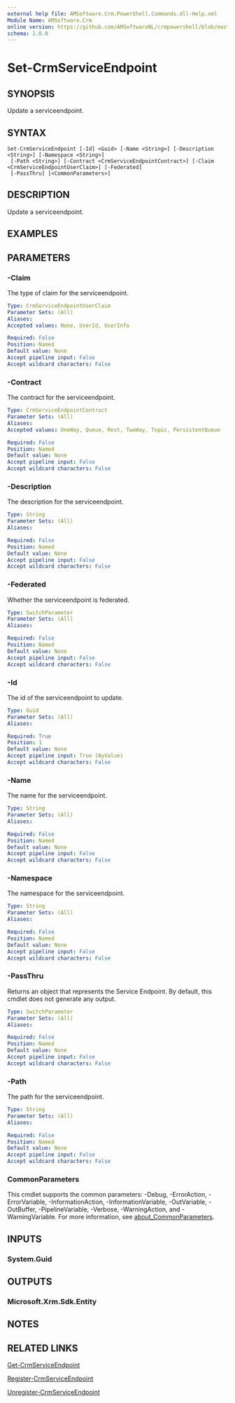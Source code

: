 ```yaml
---
external help file: AMSoftware.Crm.PowerShell.Commands.dll-Help.xml
Module Name: AMSoftware.Crm
online version: https://github.com/AMSoftwareNL/crmpowershell/blob/master/docs/Set-CrmServiceEndpoint.md
schema: 2.0.0
---
```


# Set-CrmServiceEndpoint

## SYNOPSIS
Update a serviceendpoint.

## SYNTAX

```
Set-CrmServiceEndpoint [-Id] <Guid> [-Name <String>] [-Description <String>] [-Namespace <String>]
 [-Path <String>] [-Contract <CrmServiceEndpointContract>] [-Claim <CrmServiceEndpointUserClaim>] [-Federated]
 [-PassThru] [<CommonParameters>]
```

## DESCRIPTION
Update a serviceendpoint.

## EXAMPLES

## PARAMETERS

### -Claim
The type of claim for the serviceendpoint.

```yaml
Type: CrmServiceEndpointUserClaim
Parameter Sets: (All)
Aliases:
Accepted values: None, UserId, UserInfo

Required: False
Position: Named
Default value: None
Accept pipeline input: False
Accept wildcard characters: False
```

### -Contract
The contract for the serviceendpoint.

```yaml
Type: CrmServiceEndpointContract
Parameter Sets: (All)
Aliases:
Accepted values: OneWay, Queue, Rest, TwoWay, Topic, PersistentQueue

Required: False
Position: Named
Default value: None
Accept pipeline input: False
Accept wildcard characters: False
```

### -Description
The description for the serviceendpoint.

```yaml
Type: String
Parameter Sets: (All)
Aliases:

Required: False
Position: Named
Default value: None
Accept pipeline input: False
Accept wildcard characters: False
```

### -Federated
Whether the serviceendpoint is federated.

```yaml
Type: SwitchParameter
Parameter Sets: (All)
Aliases:

Required: False
Position: Named
Default value: None
Accept pipeline input: False
Accept wildcard characters: False
```

### -Id
The id of the serviceendpoint to update.

```yaml
Type: Guid
Parameter Sets: (All)
Aliases:

Required: True
Position: 1
Default value: None
Accept pipeline input: True (ByValue)
Accept wildcard characters: False
```

### -Name
The name for the serviceendpoint.

```yaml
Type: String
Parameter Sets: (All)
Aliases:

Required: False
Position: Named
Default value: None
Accept pipeline input: False
Accept wildcard characters: False
```

### -Namespace
The namespace for the serviceendpoint.

```yaml
Type: String
Parameter Sets: (All)
Aliases:

Required: False
Position: Named
Default value: None
Accept pipeline input: False
Accept wildcard characters: False
```

### -PassThru
Returns an object that represents the Service Endpoint. By default, this cmdlet does not generate any output.

```yaml
Type: SwitchParameter
Parameter Sets: (All)
Aliases:

Required: False
Position: Named
Default value: None
Accept pipeline input: False
Accept wildcard characters: False
```

### -Path
The path for the serviceendpoint.

```yaml
Type: String
Parameter Sets: (All)
Aliases:

Required: False
Position: Named
Default value: None
Accept pipeline input: False
Accept wildcard characters: False
```

### CommonParameters
This cmdlet supports the common parameters: -Debug, -ErrorAction, -ErrorVariable, -InformationAction, -InformationVariable, -OutVariable, -OutBuffer, -PipelineVariable, -Verbose, -WarningAction, and -WarningVariable. For more information, see [about_CommonParameters](http://go.microsoft.com/fwlink/?LinkID=113216).

## INPUTS

### System.Guid

## OUTPUTS

### Microsoft.Xrm.Sdk.Entity

## NOTES

## RELATED LINKS

[Get-CrmServiceEndpoint](Get-CrmServiceEndpoint.md)

[Register-CrmServiceEndpoint](Register-CrmServiceEndpoint.md)

[Unregister-CrmServiceEndpoint](Unregister-CrmServiceEndpoint.md)
